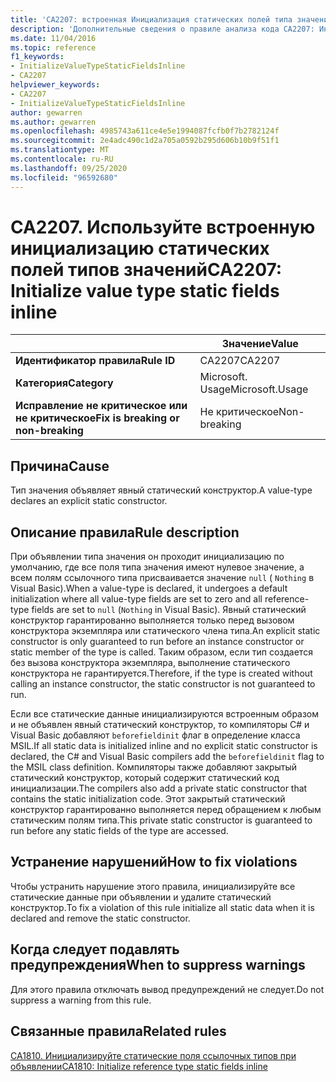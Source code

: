 ```yaml
---
title: 'CA2207: встроенная Инициализация статических полей типа значения (анализ кода)'
description: 'Дополнительные сведения о правиле анализа кода CA2207: Инициализация статических полей типа значения в строке'
ms.date: 11/04/2016
ms.topic: reference
f1_keywords:
- InitializeValueTypeStaticFieldsInline
- CA2207
helpviewer_keywords:
- CA2207
- InitializeValueTypeStaticFieldsInline
author: gewarren
ms.author: gewarren
ms.openlocfilehash: 4985743a611ce4e5e1994087fcfb0f7b2782124f
ms.sourcegitcommit: 2e4adc490c1d2a705a0592b295d606b10b9f51f1
ms.translationtype: MT
ms.contentlocale: ru-RU
ms.lasthandoff: 09/25/2020
ms.locfileid: "96592680"
---
```

# <a name="ca2207-initialize-value-type-static-fields-inline"></a><span data-ttu-id="f55b2-103">CA2207. Используйте встроенную инициализацию статических полей типов значений</span><span class="sxs-lookup"><span data-stu-id="f55b2-103">CA2207: Initialize value type static fields inline</span></span>

| | <span data-ttu-id="f55b2-104">Значение</span><span class="sxs-lookup"><span data-stu-id="f55b2-104">Value</span></span> |
|-|-|
| <span data-ttu-id="f55b2-105">**Идентификатор правила**</span><span class="sxs-lookup"><span data-stu-id="f55b2-105">**Rule ID**</span></span> |<span data-ttu-id="f55b2-106">CA2207</span><span class="sxs-lookup"><span data-stu-id="f55b2-106">CA2207</span></span>|
| <span data-ttu-id="f55b2-107">**Категория**</span><span class="sxs-lookup"><span data-stu-id="f55b2-107">**Category**</span></span> |<span data-ttu-id="f55b2-108">Microsoft. Usage</span><span class="sxs-lookup"><span data-stu-id="f55b2-108">Microsoft.Usage</span></span>|
| <span data-ttu-id="f55b2-109">**Исправление не критическое или не критическое**</span><span class="sxs-lookup"><span data-stu-id="f55b2-109">**Fix is breaking or non-breaking**</span></span> |<span data-ttu-id="f55b2-110">Не критическое</span><span class="sxs-lookup"><span data-stu-id="f55b2-110">Non-breaking</span></span>|

## <a name="cause"></a><span data-ttu-id="f55b2-111">Причина</span><span class="sxs-lookup"><span data-stu-id="f55b2-111">Cause</span></span>

<span data-ttu-id="f55b2-112">Тип значения объявляет явный статический конструктор.</span><span class="sxs-lookup"><span data-stu-id="f55b2-112">A value-type declares an explicit static constructor.</span></span>

## <a name="rule-description"></a><span data-ttu-id="f55b2-113">Описание правила</span><span class="sxs-lookup"><span data-stu-id="f55b2-113">Rule description</span></span>

<span data-ttu-id="f55b2-114">При объявлении типа значения он проходит инициализацию по умолчанию, где все поля типа значения имеют нулевое значение, а всем полям ссылочного типа присваивается значение `null` ( `Nothing` в Visual Basic).</span><span class="sxs-lookup"><span data-stu-id="f55b2-114">When a value-type is declared, it undergoes a default initialization where all value-type fields are set to zero and all reference-type fields are set to `null` (`Nothing` in Visual Basic).</span></span> <span data-ttu-id="f55b2-115">Явный статический конструктор гарантированно выполняется только перед вызовом конструктора экземпляра или статического члена типа.</span><span class="sxs-lookup"><span data-stu-id="f55b2-115">An explicit static constructor is only guaranteed to run before an instance constructor or static member of the type is called.</span></span> <span data-ttu-id="f55b2-116">Таким образом, если тип создается без вызова конструктора экземпляра, выполнение статического конструктора не гарантируется.</span><span class="sxs-lookup"><span data-stu-id="f55b2-116">Therefore, if the type is created without calling an instance constructor, the static constructor is not guaranteed to run.</span></span>

<span data-ttu-id="f55b2-117">Если все статические данные инициализируются встроенным образом и не объявлен явный статический конструктор, то компиляторы C# и Visual Basic добавляют `beforefieldinit` флаг в определение класса MSIL.</span><span class="sxs-lookup"><span data-stu-id="f55b2-117">If all static data is initialized inline and no explicit static constructor is declared, the C# and Visual Basic compilers add the `beforefieldinit` flag to the MSIL class definition.</span></span> <span data-ttu-id="f55b2-118">Компиляторы также добавляют закрытый статический конструктор, который содержит статический код инициализации.</span><span class="sxs-lookup"><span data-stu-id="f55b2-118">The compilers also add a private static constructor that contains the static initialization code.</span></span> <span data-ttu-id="f55b2-119">Этот закрытый статический конструктор гарантированно выполняется перед обращением к любым статическим полям типа.</span><span class="sxs-lookup"><span data-stu-id="f55b2-119">This private static constructor is guaranteed to run before any static fields of the type are accessed.</span></span>

## <a name="how-to-fix-violations"></a><span data-ttu-id="f55b2-120">Устранение нарушений</span><span class="sxs-lookup"><span data-stu-id="f55b2-120">How to fix violations</span></span>

<span data-ttu-id="f55b2-121">Чтобы устранить нарушение этого правила, инициализируйте все статические данные при объявлении и удалите статический конструктор.</span><span class="sxs-lookup"><span data-stu-id="f55b2-121">To fix a violation of this rule initialize all static data when it is declared and remove the static constructor.</span></span>

## <a name="when-to-suppress-warnings"></a><span data-ttu-id="f55b2-122">Когда следует подавлять предупреждения</span><span class="sxs-lookup"><span data-stu-id="f55b2-122">When to suppress warnings</span></span>

<span data-ttu-id="f55b2-123">Для этого правила отключать вывод предупреждений не следует.</span><span class="sxs-lookup"><span data-stu-id="f55b2-123">Do not suppress a warning from this rule.</span></span>

## <a name="related-rules"></a><span data-ttu-id="f55b2-124">Связанные правила</span><span class="sxs-lookup"><span data-stu-id="f55b2-124">Related rules</span></span>

[<span data-ttu-id="f55b2-125">CA1810. Инициализируйте статические поля ссылочных типов при объявлении</span><span class="sxs-lookup"><span data-stu-id="f55b2-125">CA1810: Initialize reference type static fields inline</span></span>](ca1810.md)
